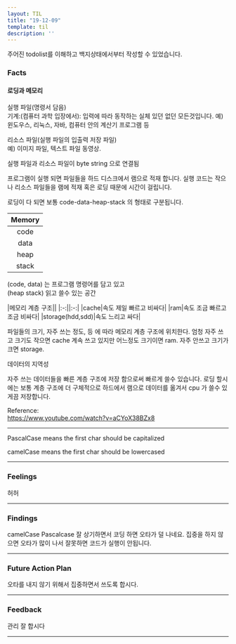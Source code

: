```yaml
---
layout: TIL
title: "19-12-09"
template: til
description: ''
---
```


주어진 todolist를 이해하고 백지상태에서부터 작성할 수 있었습니다.

### Facts

#### 로딩과 메모리

실행 파일(명령서 담음) <br>
기계:(컴퓨터 과학 입장에서): 입력에 따라 동작하는 실체 있던 없던 모든것입니다.
예) 윈도우스, 리눅스, 자바, 컴퓨터 안의 계산기 프로그램 등

리소스 파일(실행 파일의 입출력 저장 파일)<br>
예) 이미지 파일, 텍스트 파일 동영상.

실행 파일과 리소스 파일이 byte string 으로 연결됨

프로그램이 실행 되면 파일들을 하드 디스크에서 램으로 적재 합니다. 실행 코드는 작으나 리소스 파일들을 램에 적재 혹은 로딩 때문에 시간이 걸립니다.

로딩이 다 되면 보통 code-data-heap-stack 의 형태로 구분됩니다.



|Memory|
|:-:|
|code|
|data|
|heap|
|stack|

(code, data) 는 프로그램 명령어를 담고 있고 <br>
(heap stack) 읽고 쓸수 있는 공간<br>

|메모리 계층 구조||
|:-:||:-:|
|cache|속도 제일 빠르고 비싸다|
|ram|속도 조금 빠르고 조금 비싸다|
|storage(hdd,sdd)|속도 느리고 싸다|

파일들의 크기, 자주 쓰는 정도, 등 에 따라 메모리 계층 구조에 위치한다. 엄청 자주 쓰고 크기도 작으면 cache 계속 쓰고 있지만 어느정도 크기이면 ram. 자주 안쓰고 크기가 크면 storage.

데이터의 지역성

자주 쓰는 데이터들을 빠른 계층 구조에 저장 함으로써 빠르게 쓸수 있습니다.
로딩 할시에는 보통 계층 구조에 더 구체적으로 하드에서 램으로 데이터를 옮겨서 cpu 가 쓸수 있게끔 저장합니다.

Reference:<br>
<https://www.youtube.com/watch?v=aCYoX38BZx8>

----

 PascalCase means the first char should be capitalized
 <br>

 camelCase means the first char should be lowercased

----

### Feelings

허허

----

### Findings

camelCase Pascalcase 잘 상기하면서 코딩 하면 오타가 덜 나네요.
집중을 하지 않으면 오타가 많이 나서 잘못하면 코드가 실행이 안됩니다.

----

### Future Action Plan

오타를 내지 않기 위해서 집중하면서 쓰도록 합시다.

----

### Feedback

관리 잘 합시다

----
